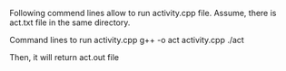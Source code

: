 Following commend lines allow to run activity.cpp file.
Assume, there is act.txt file in the same directory.

Command lines to run activity.cpp
	g++ -o act activity.cpp
	./act
  
Then, it will return act.out file
